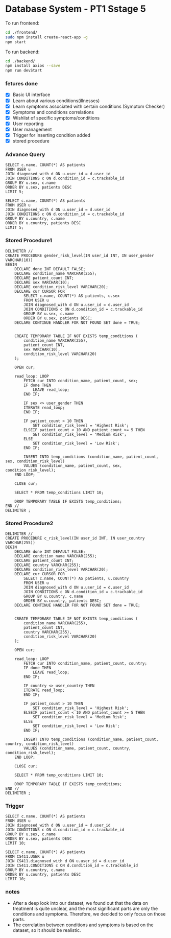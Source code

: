 # Database System - PT1 Sstage 5 
To run frontend:

```bash
cd ./frontend/
sudo npm install create-react-app -g
npm start
```

To run backend:

```bash
cd ./backend/
npm install axios --save
npm run devStart
```
### fetures done
- [x] Basic UI interface
- [x] Learn about various conditions(illnesses)
- [x] Learn symptoms associated with certain conditions (Symptom Checker) 
- [x] Symptoms and conditions correlations
- [x] Wishlist of specific symptoms/conditions
- [x] User reporting 
- [x] User management
- [x] Trigger for inserting condition added
- [x] stored procedure

### Advance Query 
```
SELECT c.name, COUNT(*) AS patients
FROM USER u
JOIN diagnosed_with d ON u.user_id = d.user_id
JOIN CONDITIONS c ON d.condition_id = c.trackable_id
GROUP BY u.sex, c.name
ORDER BY u.sex, patients DESC
LIMIT 5;

SELECT c.name, COUNT(*) AS patients
FROM USER u
JOIN diagnosed_with d ON u.user_id = d.user_id
JOIN CONDITIONS c ON d.condition_id = c.trackable_id
GROUP BY u.country, c.name
ORDER BY u.country, patients DESC
LIMIT 5;
```
### Stored Procedure1
```
DELIMITER //
CREATE PROCEDURE gender_risk_level(IN user_id INT, IN user_gender VARCHAR(10))
BEGIN
    DECLARE done INT DEFAULT FALSE;
    DECLARE condition_name VARCHAR(255);
    DECLARE patient_count INT;
    DECLARE sex VARCHAR(10);
    DECLARE condition_risk_level VARCHAR(20);
    DECLARE cur CURSOR FOR
        SELECT c.name, COUNT(*) AS patients, u.sex
        FROM USER u
        JOIN diagnosed_with d ON u.user_id = d.user_id
        JOIN CONDITIONS c ON d.condition_id = c.trackable_id
        GROUP BY u.sex, c.name
        ORDER BY u.sex, patients DESC;
    DECLARE CONTINUE HANDLER FOR NOT FOUND SET done = TRUE;


    CREATE TEMPORARY TABLE IF NOT EXISTS temp_conditions (
        condition_name VARCHAR(255),
        patient_count INT,
        sex VARCHAR(10),
        condition_risk_level VARCHAR(20)
    );

    OPEN cur;

    read_loop: LOOP
        FETCH cur INTO condition_name, patient_count, sex;
        IF done THEN
            LEAVE read_loop;
        END IF;

        IF sex <> user_gender THEN
        ITERATE read_loop;
        END IF;

        IF patient_count > 10 THEN
            SET condition_risk_level = 'Highest Risk';
        ELSEIF patient_count < 10 AND patient_count >= 5 THEN
            SET condition_risk_level = 'Medium Risk';
        ELSE
            SET condition_risk_level = 'Low Risk';
        END IF;

        INSERT INTO temp_conditions (condition_name, patient_count, sex, condition_risk_level)
        VALUES (condition_name, patient_count, sex, condition_risk_level);
    END LOOP;

    CLOSE cur;

    SELECT * FROM temp_conditions LIMIT 10;

    DROP TEMPORARY TABLE IF EXISTS temp_conditions;
END //
DELIMITER ;

```

### Stored Procedure2
```
DELIMITER //
CREATE PROCEDURE c_risk_level(IN user_id INT, IN user_country VARCHAR(255))
BEGIN
    DECLARE done INT DEFAULT FALSE;
    DECLARE condition_name VARCHAR(255);
    DECLARE patient_count INT;
    DECLARE country VARCHAR(255);
    DECLARE condition_risk_level VARCHAR(20);
    DECLARE cur CURSOR FOR
        SELECT c.name, COUNT(*) AS patients, u.country
        FROM USER u
        JOIN diagnosed_with d ON u.user_id = d.user_id
        JOIN CONDITIONS c ON d.condition_id = c.trackable_id
        GROUP BY u.country, c.name
        ORDER BY u.country, patients DESC;
    DECLARE CONTINUE HANDLER FOR NOT FOUND SET done = TRUE;


    CREATE TEMPORARY TABLE IF NOT EXISTS temp_conditions (
        condition_name VARCHAR(255),
        patient_count INT,
        country VARCHAR(255),
        condition_risk_level VARCHAR(20)
    );

    OPEN cur;

    read_loop: LOOP
        FETCH cur INTO condition_name, patient_count, country;
        IF done THEN
            LEAVE read_loop;
        END IF;

        IF country <> user_country THEN
        ITERATE read_loop;
        END IF;

        IF patient_count > 10 THEN
            SET condition_risk_level = 'Highest Risk';
        ELSEIF patient_count < 10 AND patient_count >= 5 THEN
            SET condition_risk_level = 'Medium Risk';
        ELSE
            SET condition_risk_level = 'Low Risk';
        END IF;

        INSERT INTO temp_conditions (condition_name, patient_count, country, condition_risk_level)
        VALUES (condition_name, patient_count, country, condition_risk_level);
    END LOOP;

    CLOSE cur;

    SELECT * FROM temp_conditions LIMIT 10;

    DROP TEMPORARY TABLE IF EXISTS temp_conditions;
END //
DELIMITER ;

```
### Trigger
```
SELECT c.name, COUNT(*) AS patients
FROM USER u
JOIN diagnosed_with d ON u.user_id = d.user_id
JOIN CONDITIONS c ON d.condition_id = c.trackable_id
GROUP BY u.sex, c.name
ORDER BY u.sex, patients DESC
LIMIT 10;

SELECT c.name, COUNT(*) AS patients
FROM CS411.USER u
JOIN CS411.diagnosed_with d ON u.user_id = d.user_id
JOIN CS411.CONDITIONS c ON d.condition_id = c.trackable_id
GROUP BY u.country, c.name
ORDER BY u.country, patients DESC
LIMIT 10;
```
### notes
* After a deep look into our dataset, we found out that the data on treatment is quite unclear, and the most significant parts are only the conditions and symptoms. Therefore, we decided to only focus on those parts.
* The correlation between conditions and symptoms is based on the dataset, so it should be realistic.
